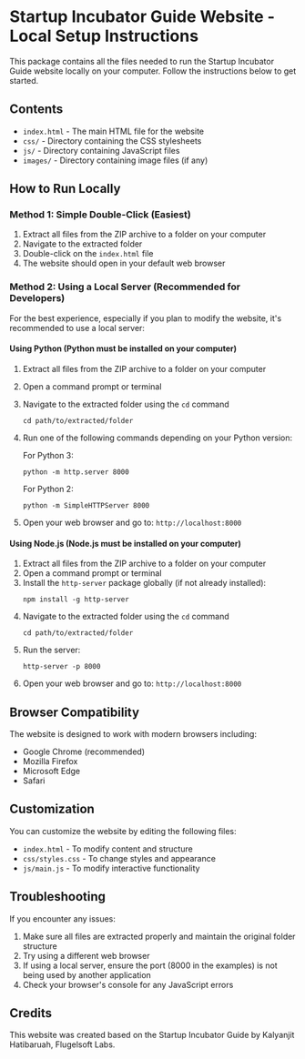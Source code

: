 # Startup Incubator Guide Website - Local Setup Instructions

This package contains all the files needed to run the Startup Incubator Guide website locally on your computer. Follow the instructions below to get started.

## Contents

- `index.html` - The main HTML file for the website
- `css/` - Directory containing the CSS stylesheets
- `js/` - Directory containing JavaScript files
- `images/` - Directory containing image files (if any)

## How to Run Locally

### Method 1: Simple Double-Click (Easiest)

1. Extract all files from the ZIP archive to a folder on your computer
2. Navigate to the extracted folder
3. Double-click on the `index.html` file
4. The website should open in your default web browser

### Method 2: Using a Local Server (Recommended for Developers)

For the best experience, especially if you plan to modify the website, it's recommended to use a local server:

#### Using Python (Python must be installed on your computer)

1. Extract all files from the ZIP archive to a folder on your computer
2. Open a command prompt or terminal
3. Navigate to the extracted folder using the `cd` command
   ```
   cd path/to/extracted/folder
   ```
4. Run one of the following commands depending on your Python version:
   
   For Python 3:
   ```
   python -m http.server 8000
   ```
   
   For Python 2:
   ```
   python -m SimpleHTTPServer 8000
   ```
5. Open your web browser and go to: `http://localhost:8000`

#### Using Node.js (Node.js must be installed on your computer)

1. Extract all files from the ZIP archive to a folder on your computer
2. Open a command prompt or terminal
3. Install the `http-server` package globally (if not already installed):
   ```
   npm install -g http-server
   ```
4. Navigate to the extracted folder using the `cd` command
   ```
   cd path/to/extracted/folder
   ```
5. Run the server:
   ```
   http-server -p 8000
   ```
6. Open your web browser and go to: `http://localhost:8000`

## Browser Compatibility

The website is designed to work with modern browsers including:
- Google Chrome (recommended)
- Mozilla Firefox
- Microsoft Edge
- Safari

## Customization

You can customize the website by editing the following files:
- `index.html` - To modify content and structure
- `css/styles.css` - To change styles and appearance
- `js/main.js` - To modify interactive functionality

## Troubleshooting

If you encounter any issues:

1. Make sure all files are extracted properly and maintain the original folder structure
2. Try using a different web browser
3. If using a local server, ensure the port (8000 in the examples) is not being used by another application
4. Check your browser's console for any JavaScript errors

## Credits

This website was created based on the Startup Incubator Guide by Kalyanjit Hatibaruah, Flugelsoft Labs.
